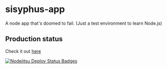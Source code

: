 sisyphus-app
============

A node app that's doomed to fail. (Just a test environment to learn Node.js)

Production status
-----------------
Check it out [here](http://bridgs-sisyphus-app.jit.su/)

[![Nodejitsu Deploy Status Badges](https://webhooks.nodejitsu.com/bridgs/sisyphus-app.png)](https://webops.nodejitsu.com#bridgs/sisyphus-app)
